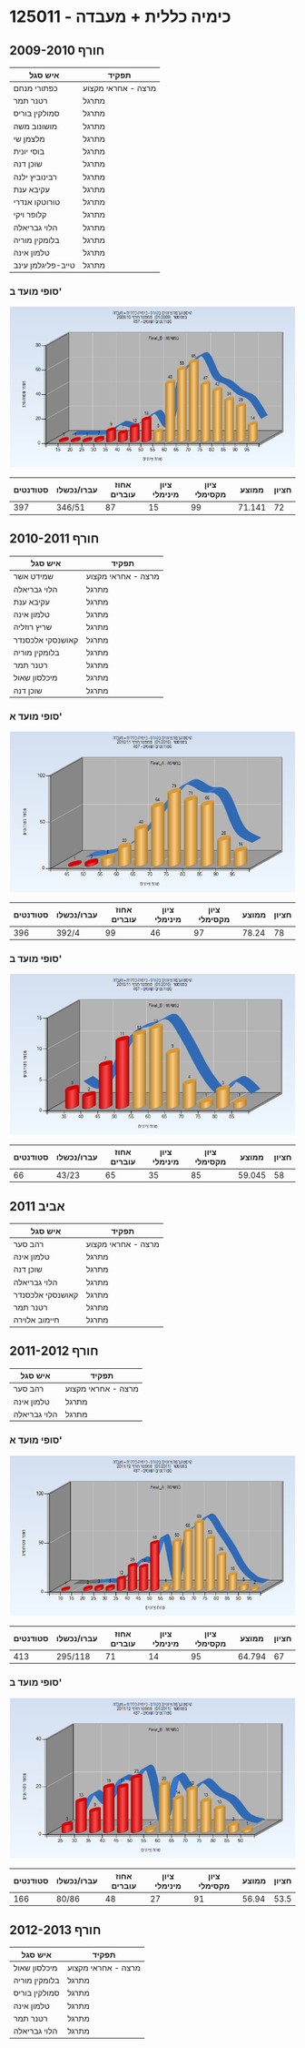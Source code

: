 # 125011 - כימיה כללית + מעבדה

## חורף 2009-2010

| איש סגל | תפקיד |
| ---- | ---- |
| כפתורי מנחם | מרצה - אחראי מקצוע |
| רטנר תמר | מתרגל |
| סמולקין בוריס | מתרגל |
| מושונוב משה | מתרגל |
| מלצמן שי | מתרגל |
| בוסי יונית | מתרגל |
| שוכן דנה | מתרגל |
| רבינוביץ ילנה | מתרגל |
| עקיבא ענת | מתרגל |
| טורוטקו אנדרי | מתרגל |
| קלופר ויקי | מתרגל |
| הלוי גבריאלה | מתרגל |
| בלומקין מוריה | מתרגל |
| טלמון אינה | מתרגל |
| טייב-פליגלמן עינב | מתרגל |

### סופי מועד ב'

![200901 Final_B](200901/Final_B.png)

| סטודנטים | עברו/נכשלו | אחוז עוברים | ציון מינימלי | ציון מקסימלי | ממוצע | חציון |
| ---- | ---- | ---- | ---- | ---- | ---- | ---- |
| 397 | 346/51 | 87 | 15 | 99 | 71.141 | 72 |

## חורף 2010-2011

| איש סגל | תפקיד |
| ---- | ---- |
| שמידט אשר | מרצה - אחראי מקצוע |
| הלוי גבריאלה | מתרגל |
| עקיבא ענת | מתרגל |
| טלמון אינה | מתרגל |
| שריץ רוזליה | מתרגל |
| קאושנסקי אלכסנדר | מתרגל |
| בלומקין מוריה | מתרגל |
| רטנר תמר | מתרגל |
| מיכלסון שאול | מתרגל |
| שוכן דנה | מתרגל |

### סופי מועד א'

![201001 Final_A](201001/Final_A.png)

| סטודנטים | עברו/נכשלו | אחוז עוברים | ציון מינימלי | ציון מקסימלי | ממוצע | חציון |
| ---- | ---- | ---- | ---- | ---- | ---- | ---- |
| 396 | 392/4 | 99 | 46 | 97 | 78.24 | 78 |

### סופי מועד ב'

![201001 Final_B](201001/Final_B.png)

| סטודנטים | עברו/נכשלו | אחוז עוברים | ציון מינימלי | ציון מקסימלי | ממוצע | חציון |
| ---- | ---- | ---- | ---- | ---- | ---- | ---- |
| 66 | 43/23 | 65 | 35 | 85 | 59.045 | 58 |

## אביב 2011

| איש סגל | תפקיד |
| ---- | ---- |
| רהב סער | מרצה - אחראי מקצוע |
| טלמון אינה | מתרגל |
| שוכן דנה | מתרגל |
| הלוי גבריאלה | מתרגל |
| קאושנסקי אלכסנדר | מתרגל |
| רטנר תמר | מתרגל |
| חיימוב אלוירה | מתרגל |

## חורף 2011-2012

| איש סגל | תפקיד |
| ---- | ---- |
| רהב סער | מרצה - אחראי מקצוע |
| טלמון אינה | מתרגל |
| הלוי גבריאלה | מתרגל |

### סופי מועד א'

![201101 Final_A](201101/Final_A.png)

| סטודנטים | עברו/נכשלו | אחוז עוברים | ציון מינימלי | ציון מקסימלי | ממוצע | חציון |
| ---- | ---- | ---- | ---- | ---- | ---- | ---- |
| 413 | 295/118 | 71 | 14 | 95 | 64.794 | 67 |

### סופי מועד ב'

![201101 Final_B](201101/Final_B.png)

| סטודנטים | עברו/נכשלו | אחוז עוברים | ציון מינימלי | ציון מקסימלי | ממוצע | חציון |
| ---- | ---- | ---- | ---- | ---- | ---- | ---- |
| 166 | 80/86 | 48 | 27 | 91 | 56.94 | 53.5 |

## חורף 2012-2013

| איש סגל | תפקיד |
| ---- | ---- |
| מיכלסון שאול | מרצה - אחראי מקצוע |
| בלומקין מוריה | מתרגל |
| סמולקין בוריס | מתרגל |
| טלמון אינה | מתרגל |
| רטנר תמר | מתרגל |
| הלוי גבריאלה | מתרגל |

